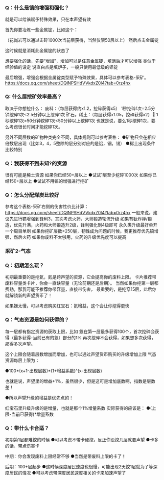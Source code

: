 ### Q：什么是镐的增强和强化？
就是可以给镐赋予特殊效果，只在本声望有效

首先你要冶炼一些金属锭，比如这个：

（花岗岩可以通过击碎1000次当前层获得，当然仅限50层以上）
然后点击金属锭

这时候就是消耗此金属锭的状态了

想要强化的话，先要“增加”，增加可以是任意金属锭，填满后才可以增强
类似于经验值的设定
说直白点是填炉子，一般只使用最低级的铝锭

最后增强，增强会根据金属锭类型赋予特殊效果，具体可以参考表格-采矿。
https://docs.qq.com/sheet/DQlNPSHdVVkdxZ0l4?tab=0rz4hx

### Q: 什么层挖矿效率最高？
取决于你想挖什么：
废料：（每层获得约x1.2，挖碎获得x5）
1秒挖碎1次=2.5分钟挖碎1次<2.5分钟以上挖碎1次
矿石，稀土：（每层获得x1.05，挖碎获得x2）	1秒挖碎1次=50分钟挖碎1次<50分钟以上挖碎1次
也就是说，要么1秒挖碎1次，要么考虑很长时间才能挖碎1次。

另外不同层数的矿物种类完全不同，具体规则可以参考表格：
●矿物只会在相应倍数层出现（比如3，4，5整除的层分别对应的是铝，铜，锡）
●稀土出现条件比较特别

### Q：我获得不到未知?的资源
很有可能是稀土资源
如果你已经50+层以上
●试试1层至少挖碎1000次
如果你已经150+层以上
●试试不用镐的增强进行挖矿

### Q：怎么分配煤炭比较好
参考这个表格-采矿右侧的伤害性价比计算：
https://docs.qq.com/sheet/DQlNPSHdVVkdxZ0l4?tab=0rz4hx
一般来说，建议先进行镐增强到锋利3，其次考虑火药，大师锻造轮流升级
如果有钛炸弹/锻造，优先升满，火药和大师锻造升2级，锋利强化到4级即可
永久类升级最好单开一个周目单刷
如果你挖矿层数>250层，韧性成为问题的时候，我更推荐优先镐增强，然后火药
如果你废料不太够用，火药的升级优先度可以提高

### 采矿2-气态
### Q：初期怎么玩？
初期最重要的是挖氦，氦是跨声望的资源，它会提高你的废料上限。
卡片推荐带废料容量类卡片，你会一直缺容量（无论前期还是后期）。
当然如果你挖第一层都费劲，那我可能不推荐你带容量，直接带伤害。
最重要的，是挖穿15层，此后你就解锁新的声望货币了！

如果嫌太慢，可以考虑购买红宝石：氦增益，这个会让你挖得更快

### Q：气态资源是如何获得的？
每一层都有指定资源的获取上限，比如
氦在第一层最多获得100个，首次挖碎会获得（最多获得-当前已有的氦）部分的1%
再次挖碎不会获得，如果想多次获得，那得多次声望。

这个上限会随着层数增加而增加，也可以通过声望货币购买的升级增加上限
气态资源每层上限为：

●100*(x+1-出现层数)*(1+增益系数)^(x-出现层数)

也就是说，声望里的增益+1%，虽然很少，但是这可是增加底数啊，指数是层数差！

●所以声望升级的增益是优先点的！

红宝石里升级升级的是增量，也就是那个1%增量系数
实际获得的应该是：
●(上限-当前已获得)*增量系数

### Q：带什么卡合适？
初期第1层都难挖的时候
●可以考虑不带卡硬挖，反正你没挖几层就要声望
●卡多的话，带点伤害卡

中期：你会发现废料上限经常不够
●当然是带废料上限的卡了！

后期：100+层起步
●这时候深度居民速度也很慢，可能出现2天挖1层就为了等深度居民的情况
●可以考虑带深度居民速度相关的卡来加速声望了
